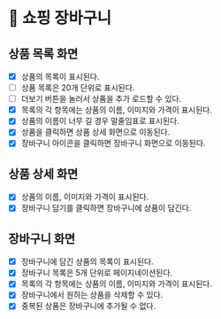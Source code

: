 # 🛒 쇼핑 장바구니

## 상품 목록 화면
- [x] 상품의 목록이 표시된다.
- [ ] 상품 목록은 20개 단위로 표시된다.
- [ ] 더보기 버튼을 눌러서 상품을 추가 로드할 수 있다.
- [x] 목록의 각 항목에는 상품의 이름, 이미지와 가격이 표시된다.
- [x] 상품의 이름이 너무 길 경우 말줄임표로 표시된다.
- [x] 상품을 클릭하면 상품 상세 화면으로 이동된다.
- [x] 장바구니 아이콘을 클릭하면 장바구니 화면으로 이동된다.

## 상품 상세 화면
- [x] 상품의 이름, 이미지와 가격이 표시된다.
- [x] 장바구니 담기를 클릭하면 장바구니에 상품이 담긴다.

## 장바구니 화면
- [x] 장바구니에 담긴 상품의 목록이 표시된다.
- [x] 장바구니 목록은 5개 단위로 페이지네이션된다.
- [x] 목록의 각 항목에는 상품의 이름, 이미지와 가격이 표시된다.
- [x] 장바구니에서 원하는 상품을 삭제할 수 있다.
- [x] 중복된 상품은 장바구니에 추가될 수 없다.
